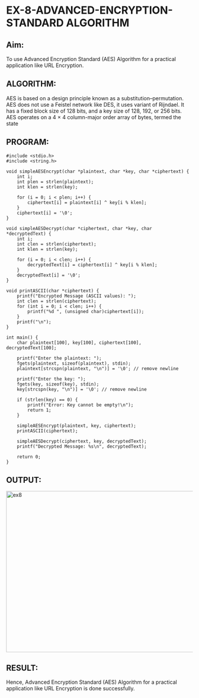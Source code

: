 # EX-8-ADVANCED-ENCRYPTION-STANDARD ALGORITHM
## Aim:
To use Advanced Encryption Standard (AES) Algorithm for a practical application like URL Encryption.

## ALGORITHM:
AES is based on a design principle known as a substitution–permutation.
AES does not use a Feistel network like DES, it uses variant of Rijndael.
It has a fixed block size of 128 bits, and a key size of 128, 192, or 256 bits.
AES operates on a 4 × 4 column-major order array of bytes, termed the state
## PROGRAM:
~~~
#include <stdio.h>
#include <string.h>

void simpleAESEncrypt(char *plaintext, char *key, char *ciphertext) {
    int i;
    int plen = strlen(plaintext);
    int klen = strlen(key);

    for (i = 0; i < plen; i++) {
        ciphertext[i] = plaintext[i] ^ key[i % klen];
    }
    ciphertext[i] = '\0';
}

void simpleAESDecrypt(char *ciphertext, char *key, char *decryptedText) {
    int i;
    int clen = strlen(ciphertext);
    int klen = strlen(key);

    for (i = 0; i < clen; i++) {
        decryptedText[i] = ciphertext[i] ^ key[i % klen];
    }
    decryptedText[i] = '\0';
}

void printASCII(char *ciphertext) {
    printf("Encrypted Message (ASCII values): ");
    int clen = strlen(ciphertext);
    for (int i = 0; i < clen; i++) {
        printf("%d ", (unsigned char)ciphertext[i]);
    }
    printf("\n");
}

int main() {
    char plaintext[100], key[100], ciphertext[100], decryptedText[100];

    printf("Enter the plaintext: ");
    fgets(plaintext, sizeof(plaintext), stdin);
    plaintext[strcspn(plaintext, "\n")] = '\0'; // remove newline

    printf("Enter the key: ");
    fgets(key, sizeof(key), stdin);
    key[strcspn(key, "\n")] = '\0'; // remove newline

    if (strlen(key) == 0) {
        printf("Error: Key cannot be empty!\n");
        return 1;
    }

    simpleAESEncrypt(plaintext, key, ciphertext);
    printASCII(ciphertext);

    simpleAESDecrypt(ciphertext, key, decryptedText);
    printf("Decrypted Message: %s\n", decryptedText);

    return 0;
}

~~~
## OUTPUT:
<img width="825" height="435" alt="ex8" src="https://github.com/user-attachments/assets/88e595d2-6f70-44ad-91bd-8b2d1b435aa6" />


## RESULT:
Hence, Advanced Encryption Standard (AES) Algorithm for a practical application like URL 
Encryption is done successfully.


